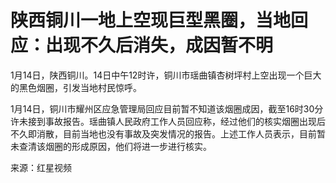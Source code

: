 # 陕西铜川一地上空现巨型黑圈，当地回应：出现不久后消失，成因暂不明

1月14日，陕西铜川。14日中午12时许，铜川市瑶曲镇杏树坪村上空出现一个巨大的黑色烟圈，引发当地村民惊呼。

1月14日，铜川市耀州区应急管理局回应目前暂不知道该烟圈成因，截至16时30分许未接到事故报告。瑶曲镇人民政府工作人员回应称，经过他们的核实烟圈出现后不久即消散，目前当地也没有事故及突发情况的报告。上述工作人员表示，目前暂未查清该烟圈的形成原因，他们将进一步进行核实。

来源：红星视频


